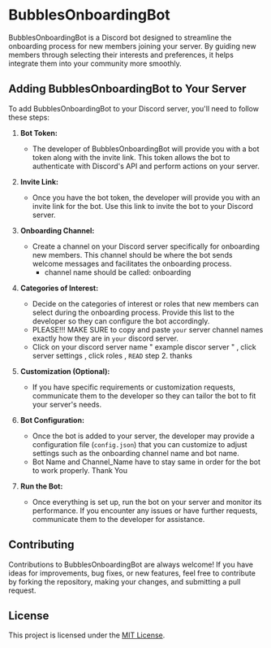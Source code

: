 # BubblesOnboardingBot

BubblesOnboardingBot is a Discord bot designed to streamline the onboarding process for new members joining your server. By guiding new members through selecting their interests and preferences, it helps integrate them into your community more smoothly.

## Adding BubblesOnboardingBot to Your Server

To add BubblesOnboardingBot to your Discord server, you'll need to follow these steps:

1. **Bot Token:**
   - The developer of BubblesOnboardingBot will provide you with a bot token along with the invite link. This token allows the bot to authenticate with Discord's API and perform actions on your server.

2. **Invite Link:**
   - Once you have the bot token, the developer will provide you with an invite link for the bot. Use this link to invite the bot to your Discord server.

3. **Onboarding Channel:**
   - Create a channel on your Discord server specifically for onboarding new members. This channel should be where the bot sends welcome messages and facilitates the onboarding process.
     - channel name should be called:  onboarding

4. **Categories of Interest:**
   - Decide on the categories of interest or roles that new members can select during the onboarding process. Provide this list to the developer so they can configure the bot accordingly.
   - PLEASE!!! MAKE SURE to copy and paste `your` server channel names exactly how they are in `your` discord server.
   - Click on your discord server name " example discor server " , click server settings , click roles , `READ` step 2. thanks

5. **Customization (Optional):**
   - If you have specific requirements or customization requests, communicate them to the developer so they can tailor the bot to fit your server's needs.

6. **Bot Configuration:**
   - Once the bot is added to your server, the developer may provide a configuration file (`config.json`) that you can customize to adjust settings such as the onboarding channel name and bot name.
   - Bot Name and Channel_Name have to stay same in order for the bot to work properly. Thank You

7. **Run the Bot:**
   - Once everything is set up, run the bot on your server and monitor its performance. If you encounter any issues or have further requests, communicate them to the developer for assistance.

## Contributing

Contributions to BubblesOnboardingBot are always welcome! If you have ideas for improvements, bug fixes, or new features, feel free to contribute by forking the repository, making your changes, and submitting a pull request.

## License

This project is licensed under the [MIT License](LICENSE).
